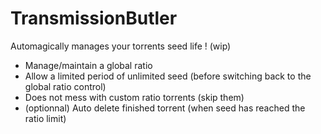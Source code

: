 # TransmissionButler

Automagically manages your torrents seed life ! (wip)

* Manage/maintain a global ratio
* Allow a limited period of unlimited seed (before switching back to the global ratio control)
* Does not mess with custom ratio torrents (skip them)
* (optionnal) Auto delete finished torrent (when seed has reached the ratio limit)
